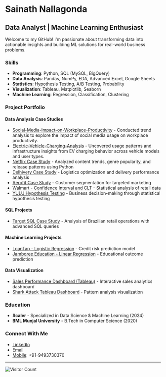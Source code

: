 # Sainath Nallagonda

## Data Analyst | Machine Learning Enthusiast

Welcome to my GitHub! I'm passionate about transforming data into actionable insights and building ML solutions for real-world business problems.

###  Skills
- **Programming**: Python, SQL (MySQL, BigQuery)
- **Data Analysis**: Pandas, NumPy, EDA, Advanced Excel, Google Sheets
- **Statistics**: Hypothesis Testing, A/B Testing, Probability
- **Visualization**: Tableau, Matplotlib, Seaborn
- **Machine Learning**: Regression, Classification, Clustering

###  Project Portfolio

####  Data Analysis Case Studies
- [Social-Media-Impact-on-Workplace-Productivity](https://github.com/sainathnallagonda/social_media_vs_productivity) - Conducted trend analysis to explore the impact of social media usage on workplace productivity.
- [Electric-Vehicle-Charging-Analysis](https://github.com/sainathnallagonda/Electric-Vehicle-Charging-Analysis) - Uncovered usage patterns and infrastructure insights from EV charging behavior across vehicle models and user types.
- [Netflix Case Study](https://github.com/sainathnallagonda/Netflix_Case_Study-) - Analyzed content trends, genre popularity, and release patterns using Python
- [Delhivery Case Study](https://github.com/sainathnallagonda/Delhivery_Case_study) - Logistics optimization and delivery performance analysis
- [Aerofit Case Study](https://github.com/sainathnallagonda/Aerofit-Case-Study) - Customer segmentation for targeted marketing
- [Walmart - Confidence Interval and CLT](https://github.com/sainathnallagonda/Walmart---Confidence-Interval-and-CLT) - Statistical analysis of retail data
- [YULU Hypothesis Testing](https://github.com/sainathnallagonda/YULU-Hypothesis-Testing) - Business decision-making through statistical hypothesis testing

####  SQL Projects
- [Target SQL Case Study](https://github.com/sainathnallagonda/Target_SQL_Case_Study) - Analysis of Brazilian retail operations with advanced SQL queries

####  Machine Learning Projects
- [LoanTap - Logistic Regression](https://github.com/sainathnallagonda/LoanTap-Logistic-Regression) - Credit risk prediction model
- [Jamboree Education - Linear Regression](https://github.com/sainathnallagonda/Jamboree-Education---Linear-Regression) - Educational outcome prediction

#### Data Visualization
- [Sales Performance Dashboard (Tableau)](https://github.com/sainathnallagonda/Sales-Performance-Dashboard-Tableau-) - Interactive sales analytics dashboard
- [Shark Attack Tableau Dashboard](https://github.com/sainathnallagonda/shark_attack_tableau_dashboard) - Pattern analysis visualization

###  Education
- **Scaler** - Specialized in Data Science & Machine Learning (2024)
- **BML Munjal University** - B.Tech in Computer Science (2020)

### Connect With Me
- [LinkedIn](https://www.linkedin.com/in/sainath-nallagonda/)
- [Email](nallagondasainath@gmail.com)
- [Mobile](tel:+919493730370): +91-9493730370

---
![Visitor Count](https://shields.io/badge/dynamic/json?url=https://api.github.com/repos/sainathnallagonda/sainathnallagonda&query=$.stargazers_count&suffix=visitors)
